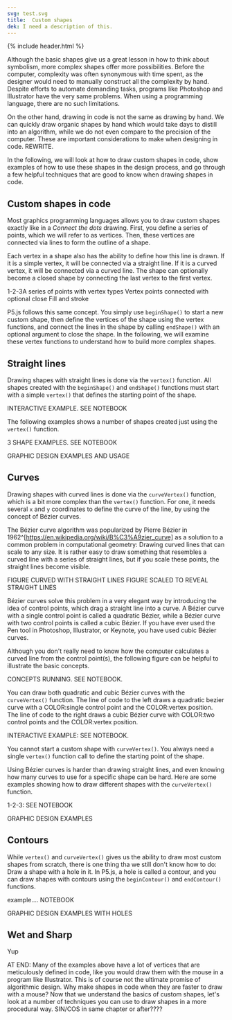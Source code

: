 ```yaml
---
svg: test.svg
title:  Custom shapes
dek: I need a description of this.
---
```


{% include header.html %}

Although the basic shapes give us a great lesson in how to think about symbolism, more complex shapes offer more possibilities. Before the computer, complexity was often synonymous with time spent, as the designer would need to manually construct all the complexity by hand. Despite efforts to automate demanding tasks, programs like Photoshop and Illustrator have the very same problems. When using a programming language, there are no such limitations.

On the other hand, drawing in code is not the same as drawing by hand. We can quickly draw organic shapes by hand which would take days to distill into an algorithm, while we do not even compare to the precision of the computer. These are important considerations to make when designing in code. REWRITE.

In the following, we will look at how to draw custom shapes in code, show examples of how to use these shapes in the design process, and go through a few helpful techniques that are good to know when drawing shapes in code.

## Custom shapes in code

Most graphics programming languages allows you to draw custom shapes exactly like in a *Connect the dots* drawing. First, you define a series of points, which we will refer to as vertices. Then, these vertices are connected via lines to form the outline of a shape.

Each vertex in a shape also has the ability to define how this line is drawn. If it is a simple vertex, it will be connected via a straight line. If it is a curved vertex, it will be connected via a curved line. The shape can optionally become a closed shape by connecting the last vertex to the first vertex.

1-2-3A series of points with vertex types
Vertex points connected with optional close
Fill and stroke

P5.js follows this same concept. You simply use `beginShape()` to start a new custom shape, then define the vertices of the shape using the vertex functions, and connect the lines in the shape by calling `endShape()` with an optional argument to close the shape. In the following, we will examine these vertex functions to understand how to build more complex shapes.

## Straight lines

Drawing shapes with straight lines is done via the `vertex()` function. All shapes created with the `beginShape()` and `endShape()` functions must start with a simple `vertex()` that defines the starting point of the shape.

INTERACTIVE EXAMPLE. SEE NOTEBOOK

The following examples shows a number of shapes created just using the `vertex()` function.

3 SHAPE EXAMPLES. SEE NOTEBOOK

GRAPHIC DESIGN EXAMPLES AND USAGE

## Curves

Drawing shapes with curved lines is done via the `curveVertex()` function, which is a bit more complex than the `vertex()` function. For one, it needs several `x` and `y` coordinates to define the curve of the line, by using the concept of Bézier curves.

The Bézier curve algorithm was popularized by Pierre Bézier in 1962^[https://en.wikipedia.org/wiki/B%C3%A9zier_curve] as a solution to a common problem in computational geometry: Drawing curved lines that can scale to any size. It is rather easy to draw something that resembles a curved line with a series of straight lines, but if you scale these points, the straight lines become visible.

FIGURE CURVED WITH STRAIGHT LINES
FIGURE SCALED TO REVEAL STRAIGHT LINES

Bézier curves solve this problem in a very elegant way by introducing the idea of control points, which drag a straight line into a curve. A Bézier curve with a single control point is called a quadratic Bézier, while a Bézier curve with two control points is called a cubic Bézier. If you have ever used the Pen tool in Photoshop, Illustrator, or Keynote, you have used cubic Bézier curves.

Although you don't really need to know how the computer calculates a curved line from the control point(s), the following figure can be helpful to illustrate the basic concepts.

CONCEPTS RUNNING. SEE NOTEBOOK.

You can draw both quadratic and cubic Bézier curves with the `curveVertex()` function. The line of code to the left draws a quadratic bezier curve with a COLOR:single control point and the COLOR:vertex position. The line of code to the right draws a cubic Bézier curve with COLOR:two control points and the COLOR:vertex position.

INTERACTIVE EXAMPLE: SEE NOTEBOOK.

You cannot start a custom shape with `curveVertex()`. You always need a single `vertex()` function call to define the starting point of the shape.

Using Bézier curves is harder than drawing straight lines, and even knowing how many curves to use for a specific shape can be hard. Here are some examples showing how to draw different shapes with the `curveVertex()` function.

1-2-3: SEE NOTEBOOK

GRAPHIC DESIGN EXAMPLES

## Contours

While `vertex()` and `curveVertex()` gives us the ability to draw most custom shapes from scratch, there is one thing tha we still don't know how to do: Draw a shape with a hole in it. In P5.js, a hole is called a contour, and you can draw shapes with contours using the `beginContour()` and `endContour()` functions.

example.... NOTEBOOK

GRAPHIC DESIGN EXAMPLES WITH HOLES

## Wet and Sharp

Yup




AT END:
Many of the examples above have a lot of vertices that are meticulously defined in code, like you would draw them with the mouse in a program like Illustrator. This is of course not the ultimate promise of algorithmic design. Why make shapes in code when they are faster to draw with a mouse? Now that we understand the basics of custom shapes, let's look at a number of techniques you can use to draw shapes in a more procedural way. SIN/COS in same chapter or after????
